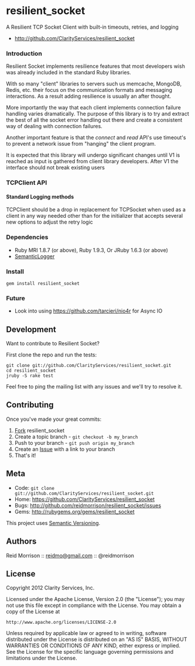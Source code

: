 resilient_socket
================

A Resilient TCP Socket Client with built-in timeouts, retries, and logging

* http://github.com/ClarityServices/resilient_socket

### Introduction

Resilient Socket implements resilience features that most developers wish was
already included in the standard Ruby libraries.

With so many "client" libraries to servers such us memcache, MongoDB, Redis, etc.
their focus on the communication formats and messaging interactions. As a result
adding resilience is usually an after thought.

More importantly the way that each client implements connection failure handling
varies dramatically. The purpose of this library is to try and extract the best
of all the socket error handling out there and create a consistent way of dealing
with connection failures.

Another important feature is that the _connect_ and _read_ API's use timeout's to
prevent a network issue from "hanging" the client program.

It is expected that this library will undergo significant changes until V1 is reached
as input is gathered from client library developers. After V1 the interface should
not break existing users

### TCPClient API

#### Standard Logging methods

TCPClient should be a drop in replacement for TCPSocket when used as a client
in any way needed other than for the initializer that accepts several new options
to adjust the retry logic

### Dependencies

- Ruby MRI 1.8.7 (or above), Ruby 1.9.3,  Or JRuby 1.6.3 (or above)
- [SemanticLogger](http://github.com/ClarityServices/semantic_logger)

### Install

    gem install resilient_socket

### Future

- Look into using https://github.com/tarcieri/nio4r for Async IO

Development
-----------

Want to contribute to Resilient Socket?

First clone the repo and run the tests:

    git clone git://github.com/ClarityServices/resilient_socket.git
    cd resilient_socket
    jruby -S rake test

Feel free to ping the mailing list with any issues and we'll try to resolve it.

Contributing
------------

Once you've made your great commits:

1. [Fork](http://help.github.com/forking/) resilient_socket
2. Create a topic branch - `git checkout -b my_branch`
3. Push to your branch - `git push origin my_branch`
4. Create an [Issue](http://github.com/ClarityServices/resilient_socket/issues) with a link to your branch
5. That's it!

Meta
----

* Code: `git clone git://github.com/ClarityServices/resilient_socket.git`
* Home: <https://github.com/ClarityServices/resilient_socket>
* Bugs: <http://github.com/reidmorrison/resilient_socket/issues>
* Gems: <http://rubygems.org/gems/resilient_socket>

This project uses [Semantic Versioning](http://semver.org/).

Authors
-------

Reid Morrison :: reidmo@gmail.com :: @reidmorrison

License
-------

Copyright 2012 Clarity Services, Inc.

Licensed under the Apache License, Version 2.0 (the "License");
you may not use this file except in compliance with the License.
You may obtain a copy of the License at

    http://www.apache.org/licenses/LICENSE-2.0

Unless required by applicable law or agreed to in writing, software
distributed under the License is distributed on an "AS IS" BASIS,
WITHOUT WARRANTIES OR CONDITIONS OF ANY KIND, either express or implied.
See the License for the specific language governing permissions and
limitations under the License.
